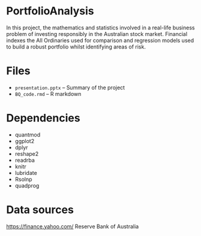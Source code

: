 # PortfolioAnalysis
In this project, the mathematics and statistics involved in a real-life business problem of investing responsibly in the Australian stock market. Financial indexes the All Ordinaries used for comparison and regression models used to build a robust portfolio whilst identifying areas of risk. 

# Files
- `presentation.pptx` – Summary of the project
- `BQ_code.rmd` – R markdown

# Dependencies
- quantmod
- ggplot2
- dplyr
- reshape2
- readrba
- knitr
- lubridate  
- Rsolnp
- quadprog

# Data sources
https://finance.yahoo.com/
Reserve Bank of Australia

